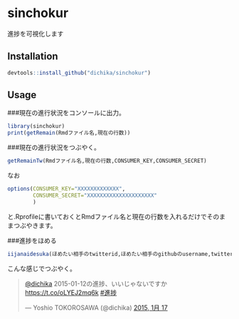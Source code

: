 sinchokur
=====

進捗を可視化します
## Installation

```r
devtools::install_github("dichika/sinchokur")
```

## Usage

###現在の進行状況をコンソールに出力。
```r
library(sinchokur)
print(getRemain(Rmdファイル名,現在の行数))
```
###現在の進行状況をつぶやく。
```r
getRemainTw(Rmdファイル名,現在の行数,CONSUMER_KEY,CONSUMER_SECRET)
```
なお
```r
options(CONSUMER_KEY="XXXXXXXXXXXXX",
        CONSUMER_SECRET="XXXXXXXXXXXXXXXXXXXXX"
        )
```
と.Rprofileに書いておくとRmdファイル名と現在の行数を入れるだけでそのままつぶやきます。

###進捗をほめる
```r
iijanaidesuka(ほめたい相手のtwitterid,ほめたい相手のgithubのusername,twitterのCONSUMER_KEY,twitterのCONSUMER_SECRET)
```
こんな感じでつぶやく。
<blockquote class="twitter-tweet" lang="ja"><p><a href="https://twitter.com/dichika">@dichika</a> 2015-01-12の進捗、いいじゃないですか <a href="https://t.co/oLYEJ2mq6k">https://t.co/oLYEJ2mq6k</a> <a href="https://twitter.com/hashtag/%E9%80%B2%E6%8D%97?src=hash">#進捗</a></p>&mdash; Yoshio TOKOROSAWA (@dichika) <a href="https://twitter.com/dichika/status/556355154773946369">2015, 1月 17</a></blockquote>
<script async src="//platform.twitter.com/widgets.js" charset="utf-8"></script>
